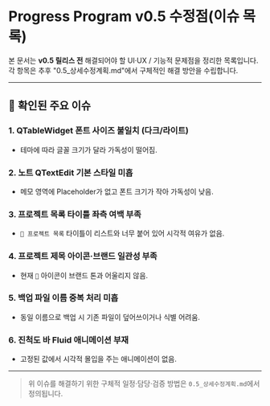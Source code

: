 # Progress Program v0.5 수정점(이슈 목록)

본 문서는 **v0.5 릴리스 전** 해결되어야 할 UI·UX / 기능적 문제점을 정리한 목록입니다. 각 항목은 추후 "0.5_상세수정계획.md"에서 구체적인 해결 방안을 수립합니다.

---

## 🔎 확인된 주요 이슈

### 1. QTableWidget 폰트 사이즈 불일치 (다크/라이트)
- 테마에 따라 글꼴 크기가 달라 가독성이 떨어짐.

### 2. 노트 QTextEdit 기본 스타일 미흡
- 메모 영역에 Placeholder가 없고 폰트 크기가 작아 가독성이 낮음.

### 3. 프로젝트 목록 타이틀 좌측 여백 부족
- `📂 프로젝트 목록` 타이틀이 리스트와 너무 붙어 있어 시각적 여유가 없음.

### 4. 프로젝트 제목 아이콘·브랜드 일관성 부족
- 현재 `📂` 아이콘이 브랜드 톤과 어울리지 않음.

### 5. 백업 파일 이름 중복 처리 미흡
- 동일 이름으로 백업 시 기존 파일이 덮어쓰이거나 식별 어려움.

### 6. 진척도 바 Fluid 애니메이션 부재
- 고정된 값에서 시각적 몰입을 주는 애니메이션이 없음.

---

> 위 이슈를 해결하기 위한 구체적 일정·담당·검증 방법은 `0.5_상세수정계획.md`에서 정의됩니다.
